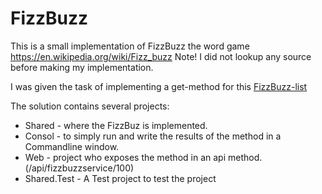 # FizzBuzz

This is a small implementation of FizzBuzz the word game https://en.wikipedia.org/wiki/Fizz_buzz
Note! I did not lookup any source before making my implementation.

I was given the task of implementing a get-method for this [FizzBuzz-list](/FizzBuzz.txt)

The solution contains several projects: 

* Shared - where the FizzBuz is implemented.
* Consol - to simply run and write the results of the method in a Commandline window.
* Web - project who exposes the method in an api method. (/api/fizzbuzzservice/100)
* Shared.Test - A Test project to test the project




